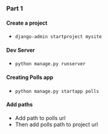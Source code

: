 ### Part 1

#### Create a project
- `django-admin startproject mysite`

#### Dev Server
- `python manage.py runserver`

#### Creating Polls app
- `python manage.py startapp polls`

#### Add paths
- Add path to polls url
- Then add polls path to project url
